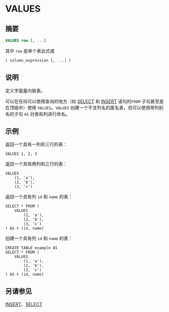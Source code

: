 
# VALUES

## 摘要

``` sql
VALUES row [, ...]
```

其中 `row` 是单个表达式或

``` sql
( column_expression [, ...] )
```

## 说明

定义字面量内联表。

可以在任何可以使用查询的地方（如 [SELECT](./select.html) 和 [INSERT](./insert.html) 语句的`FROM` 子句甚至是在顶级中）使用 `VALUES`。`VALUES` 创建一个不含列名的匿名表，但可以使用带列别名的子句 `AS` 对表和列进行命名。

## 示例

返回一个具有一列和三行的表：

    VALUES 1, 2, 3

返回一个具有两列和三行的表：

    VALUES
        (1, 'a'),
        (2, 'b'),
        (3, 'c')

返回一个具有列 `id` 和 `name` 的表：

    SELECT * FROM (
        VALUES
            (1, 'a'),
            (2, 'b'),
            (3, 'c')
    ) AS t (id, name)

创建一个具有列 `id` 和 `name` 的表：

    CREATE TABLE example AS
    SELECT * FROM (
        VALUES
            (1, 'a'),
            (2, 'b'),
            (3, 'c')
    ) AS t (id, name)

## 另请参见

[INSERT](./insert.html)、[SELECT](./select.html)